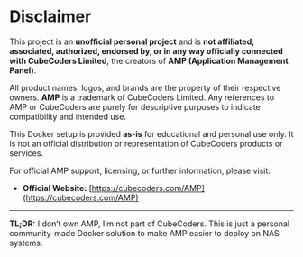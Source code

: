 # Disclaimer

This project is an **unofficial personal project** and is **not affiliated, associated, authorized, endorsed by, or in any way officially connected with CubeCoders Limited**, the creators of **AMP (Application Management Panel)**.

All product names, logos, and brands are the property of their respective owners. **AMP** is a trademark of CubeCoders Limited. Any references to AMP or CubeCoders are purely for descriptive purposes to indicate compatibility and intended use.

This Docker setup is provided **as-is** for educational and personal use only. It is not an official distribution or representation of CubeCoders products or services.

For official AMP support, licensing, or further information, please visit:

* **Official Website:** [https://cubecoders.com/AMP](https://cubecoders.com/AMP)

---

**TL;DR:** I don’t own AMP, I’m not part of CubeCoders. This is just a personal community-made Docker solution to make AMP easier to deploy on NAS systems.
